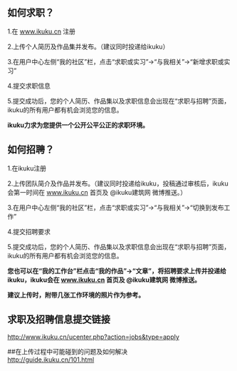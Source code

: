 ## 如何求职？ 

1.在 www.ikuku.cn 注册  

2.上传个人简历及作品集并发布。（建议同时投递给ikuku）  

3.在用户中心左侧“我的社区”栏，点击“求职或实习”→“与我相关”→“新增求职或实习”  

4.提交求职信息  

5.提交成功后，您的个人简历、作品集以及求职信息会出现在“求职与招聘”页面，ikuku的所有用户都有机会浏览您的信息。  

**ikuku力求为您提供一个公开公平公正的求职环境。**  





## 如何招聘？  

1.在ikuku注册  

2.上传团队简介及作品并发布。（建议同时投递给ikuku，投稿通过审核后，ikuku会第一时间在 www.ikuku.cn 首页及 @ikuku建筑网 微博推送。）  

3.在用户中心左侧“我的社区”栏，点击“求职或实习”→“与我相关”→“切换到发布工作”  

4.提交招聘要求  

5.提交成功后，您的个人简历、作品集以及求职信息会出现在“求职与招聘”页面，ikuku的所有用户都有机会浏览您的信息。

**您也可以在“我的工作台”栏点击“我的作品”→“文章”，将招聘要求上传并投递给ikuku，ikuku会在 www.ikuku.cn 首页及 @ikuku建筑网 微博推送。**  

**建议上传时，附带几张工作环境的照片作为参考。**  





## 求职及招聘信息提交链接  

http://www.ikuku.cn/ucenter.php?action=jobs&type=apply  





##在上传过程中可能碰到的问题及如何解决  
http://guide.ikuku.cn/101.html  
